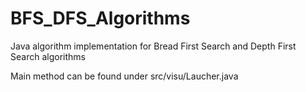 # BFS_DFS_Algorithms
Java algorithm implementation for
Bread First Search and Depth First Search algorithms



Main method can be found under src/visu/Laucher.java
